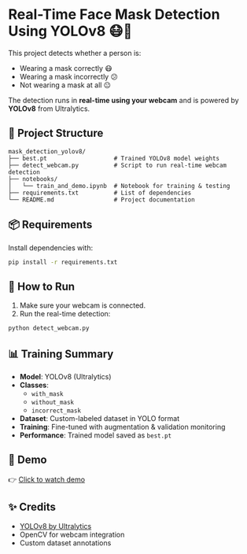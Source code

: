 # Real-Time Face Mask Detection Using YOLOv8 😷🎯

This project detects whether a person is:
- Wearing a mask correctly 😷
- Wearing a mask incorrectly 😕
- Not wearing a mask at all 😐

The detection runs in **real-time using your webcam** and is powered by **YOLOv8** from Ultralytics.

## 📁 Project Structure

```
mask_detection_yolov8/
├── best.pt                   # Trained YOLOv8 model weights
├── detect_webcam.py          # Script to run real-time webcam detection
├── notebooks/
│   └── train_and_demo.ipynb  # Notebook for training & testing
├── requirements.txt          # List of dependencies
└── README.md                 # Project documentation
```

## 📦 Requirements

Install dependencies with:

```bash
pip install -r requirements.txt
```

## 🧪 How to Run

1. Make sure your webcam is connected.
2. Run the real-time detection:

```bash
python detect_webcam.py
```

## 📊 Training Summary

- **Model**: YOLOv8 (Ultralytics)
- **Classes**:
  - `with_mask`
  - `without_mask`
  - `incorrect_mask`
- **Dataset**: Custom-labeled dataset in YOLO format
- **Training**: Fine-tuned with augmentation & validation monitoring
- **Performance**: Trained model saved as `best.pt`

## 🎥 Demo

👉 [Click to watch demo](./video_demo_1.mp4)

## ✨ Credits

- [YOLOv8 by Ultralytics](https://github.com/ultralytics/ultralytics)
- OpenCV for webcam integration
- Custom dataset annotations
